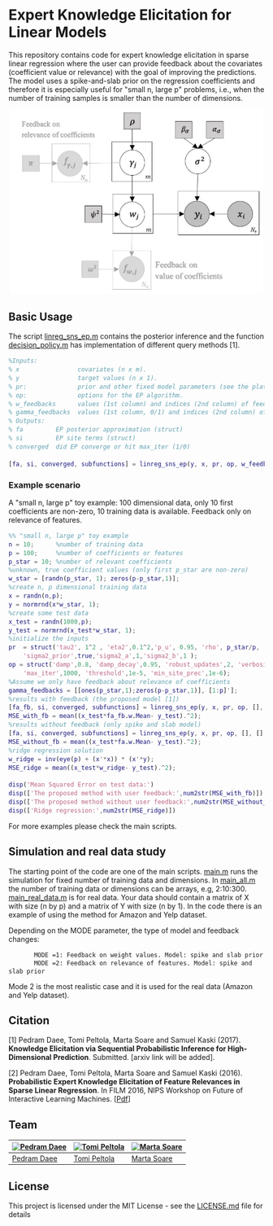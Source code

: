 # Expert Knowledge Elicitation for Linear Models
This repository contains code for expert knowledge elicitation in sparse linear regression where the user can provide feedback about the covariates (coefficient value or relevance) with the goal of improving the predictions. The model uses a spike-and-slab prior on the regression coefficients and therefore it is especially useful for "small n, large p" problems, i.e., when the number of training samples is smaller than the number of dimensions. 


<p align="center">
  <img src="/Plate diagram.JPG" width="500"/>
</p>

## Basic Usage

The script [linreg_sns_ep.m](linreg_sns_ep.m) contains the posterior inference and the function [decision_policy.m](decision_policy.m) has implementation of different query methods [1]. 

```matlab
%Inputs: 
% x                covariates (n x m).
% y                target values (n x 1). 
% pr:              prior and other fixed model parameters (see the plate diagram).
% op:              options for the EP algorithm.
% w_feedbacks      values (1st column) and indices (2nd column) of feedback (n_w_feedbacks x 2)
% gamma_feedbacks  values (1st column, 0/1) and indices (2nd column) of feedback (n_gamma_feedbacks x 2)
% Outputs:
% fa         EP posterior approximation (struct)
% si         EP site terms (struct)
% converged  did EP converge or hit max_iter (1/0)

[fa, si, converged, subfunctions] = linreg_sns_ep(y, x, pr, op, w_feedbacks, gamma_feedbacks, si)
```
### Example scenario
A "small n, large p" toy example: 100 dimensional data, only 10 first coefficients are non-zero, 10 training data is available. Feedback only on relevance of features.

```matlab
%% "small n, large p" toy example
n = 10;      %number of training data
p = 100;     %number of coefficients or features
p_star = 10; %number of relevant coefficients
%unknown, true coefficient values (only first p_star are non-zero)
w_star = [randn(p_star, 1); zeros(p-p_star,1)];
%create n, p dimensional training data
x = randn(n,p);
y = normrnd(x*w_star, 1);
%create some test data
x_test = randn(1000,p);
y_test = normrnd(x_test*w_star, 1);
%initialize the inputs
pr  = struct('tau2', 1^2 , 'eta2',0.1^2,'p_u', 0.95, 'rho', p_star/p, ...
    'sigma2_prior',true,'sigma2_a',1,'sigma2_b',1 );
op = struct('damp',0.8, 'damp_decay',0.95, 'robust_updates',2, 'verbosity',0,...
    'max_iter',1000, 'threshold',1e-5, 'min_site_prec',1e-6);
%Assume we only have feedback about relevance of coefficients
gamma_feedbacks = [[ones(p_star,1);zeros(p-p_star,1)], [1:p]'];
%results with feedback (the proposed model [1])
[fa_fb, si, converged, subfunctions] = linreg_sns_ep(y, x, pr, op, [], gamma_feedbacks, []);
MSE_with_fb = mean((x_test*fa_fb.w.Mean- y_test).^2); 
%results without feedback (only spike and slab model)
[fa, si, converged, subfunctions] = linreg_sns_ep(y, x, pr, op, [], [], []);
MSE_without_fb = mean((x_test*fa.w.Mean- y_test).^2);
%ridge regression solution
w_ridge = inv(eye(p) + (x'*x)) * (x'*y);
MSE_ridge = mean((x_test*w_ridge- y_test).^2);

disp('Mean Squared Error on test data:')
disp(['The proposed method with user feedback:',num2str(MSE_with_fb)])
disp(['The proposed method without user feedback:',num2str(MSE_without_fb)])
disp(['Ridge regression:',num2str(MSE_ridge)])
```
For more examples please check the main scripts.

## Simulation and real data study 

The starting point of the code are one of the main scripts.
[main.m](main.m) runs the simulation for fixed number of training data and dimensions.
In [main_all.m](main_all.m) the number of training data or dimensions can be arrays, e.g, 2:10:300.
[main_real_data.m](main_real_data.m) is for real data. Your data should contain a matrix of X with size (n by p) and a matrix of Y with size (n by 1). In the code there is an example of using the method for Amazon and Yelp dataset. 
    
Depending on the MODE parameter, the type of model and feedback changes:
                   
           MODE =1: Feedback on weight values. Model: spike and slab prior         
           MODE =2: Feedback on relevance of features. Model: spike and slab prior

Mode 2 is the most realistic case and it is used for the real data (Amazon and Yelp dataset).           

## Citation

[1] Pedram Daee, Tomi Peltola, Marta Soare and Samuel Kaski (2017). **Knowledge Elicitation via Sequential Probabilistic Inference for High-Dimensional Prediction**. Submitted. [arxiv link will be added].

[2] Pedram Daee, Tomi Peltola, Marta Soare and Samuel Kaski (2016). **Probabilistic Expert Knowledge Elicitation of Feature Relevances in Sparse Linear Regression**. In FILM 2016, NIPS Workshop on Future of Interactive Learning Machines. [[Pdf](http://www.filmnips.com/wp-content/uploads/2016/11/FILM-NIPS2016_paper_36.pdf)]

## Team

[![Pedram Daee](https://sites.google.com/site/pedramdaee/_/rsrc/1428612543885/home/Pedram.jpg?height=200&width=152)](https://github.com/PedramDaee) | [![Tomi Peltola](http://research.cs.aalto.fi/pml/personnelpics/tomi.jpg?s=500)](https://github.com/to-mi) | [![Marta Soare](https://users.ics.aalto.fi/msoare/picture.jpg?s=144)](https://users.ics.aalto.fi/msoare/)
---|---|---
[Pedram Daee](https://sites.google.com/site/pedramdaee/home) | [Tomi Peltola](https://github.com/to-mi) | [Marta Soare](https://users.ics.aalto.fi/msoare/)


## License

This project is licensed under the MIT License - see the [LICENSE.md](LICENSE.md) file for details
